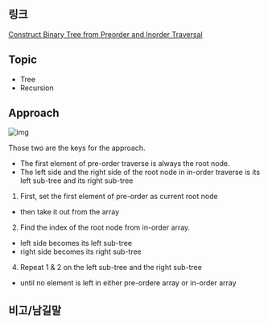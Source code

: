 ## 링크
[Construct Binary Tree from Preorder and Inorder Traversal](https://leetcode.com/problems/construct-binary-tree-from-preorder-and-inorder-traversal/description/)

## Topic
- Tree
- Recursion

## Approach
![img](https://i.imgur.com/Qtgiiar.png)

Those two are the keys for the approach.
- The first element of pre-order traverse is always the root node.
- The left side and the right side of the root node in in-order traverse is its left sub-tree and its right sub-tree

1. First, set the first element of pre-order as current root node
  - then take it out from the array
2. Find the index of the root node from in-order array. 
  - left side becomes its left sub-tree
  - right side becomes its right sub-tree
4. Repeat 1 & 2  on the left sub-tree and the right sub-tree
  - until no element is left in either pre-ordere array or in-order array

## 비고/남길말
